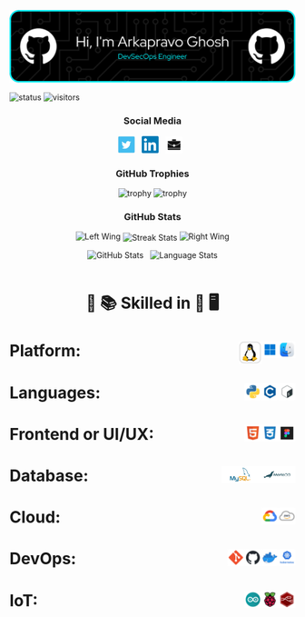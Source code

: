 <p align="center"><img src="images/header/github-header-image.png" /></p>

![status](https://img.shields.io/badge/Btw-I%20use%20Arch-blue)
![visitors](https://visitor-badge.laobi.icu/badge?page_id=Arkapravo-Ghosh.Arkapravo-Ghosh)

<h3 align="center">Social Media</h3>

<p align="center">
<a href="https://twitter.com/ArkapravoGhosh1"><img height="30" src="images/social/t.jpg" alt="Twitter"></a>&nbsp;&nbsp;
<a href="https://www.linkedin.com/in/arkapravo-ghosh/"><img height="30" src="images/social/l.png" alt="LinkedIn"></a>&nbsp;&nbsp;
<a href="https://raw.githubusercontent.com/Arkapravo-Ghosh/ark-resume/main/Arkapravo_Ghosh_Resume.pdf"><img height="30" src="images/social/p.jpg" alt="Resume"></a>&nbsp;&nbsp;
</p>

<h3 align="center">GitHub Trophies</h3>
<div align="center">

![trophy](https://github-profile-trophy.vercel.app/?username=Arkapravo-Ghosh&theme=dark_lover&no-frame=true&no-bg=true&margin-w=4&column=5&title=MultiLanguage,Joined2020,Commits,Followers,Stars)
![trophy](https://github-profile-trophy.vercel.app/?username=Arkapravo-Ghosh&theme=dark_lover&no-frame=true&no-bg=true&margin-w=4&column=3&title=PullRequest,Repositories,Issues)
</div>
<h3 align="center">GitHub Stats</h3>
<div align="center">

<img height="140" width="140" src="https://user-images.githubusercontent.com/78967360/158388511-9b4590dc-96f5-402a-9b6b-b51add4efc70.png" alt="Left Wing">
<img align="center" src="https://github-readme-streak-stats.herokuapp.com/?user=Arkapravo-Ghosh&theme=windows-dark&hide_border=true" alt="Streak Stats">
<img height="140" width="140" src="https://user-images.githubusercontent.com/78967360/158388859-2bac10f7-efd5-45d7-93bb-777271b5426f.png" alt="Right Wing">
<p></p>
</div>
<div align=center>
<img src="https://github-readme-stats.vercel.app/api?username=Arkapravo-Ghosh&show_icons=true&locale=en&theme=github_dark&hide_border=true&bg_color=000000" alt="GitHub Stats">
&nbsp;
<img align=top src="https://github-readme-stats.vercel.app/api/top-langs?username=Arkapravo-Ghosh&show_icons=true&locale=en&theme=github_dark&hide_border=true&bg_color=000000&layout=compact&langs_count=10&hide=javascript,assembly,fortran,rust,java,r,dart,c%23,jupyter%20notebook,c%2B%2B" height="195px" alt="Language Stats">
</div>
<br>
<h1 align=center>

:open_book: :books: Skilled in :closed_book: :desktop_computer:
</h1>

<h1>Platform:&nbsp;&nbsp;
<img src="images/platform/macos.png" height="30" alt="macOS" align=right>&nbsp;&nbsp;
<img src="images/platform/windows.png" height="30" alt="Windows" align=right>&nbsp;&nbsp;
<img src="images/platform/linux.svg" height="40" alt="Linux" align=right>&nbsp;&nbsp;
</h1>

<h1>Languages:&nbsp;&nbsp;
<img src="images/pl/bash.png" height="30" alt="Bash" align=right>&nbsp;&nbsp;
<img src="images/pl/c.png" height="30" alt="C" align=right>&nbsp;&nbsp;
<img src="images/pl/python.png" height="30" alt="Python" align=right>&nbsp;&nbsp;
</h1>

<h1>Frontend or UI/UX:&nbsp;&nbsp;
<img src="images/frontend/figma.png" height="30" alt="Figma" align=right>&nbsp;&nbsp;
<img src="images/frontend/css.png" height="30" alt="CSS" align=right>&nbsp;&nbsp;
<img src="images/frontend/html.png" height="30" alt="HTML" align=right>&nbsp;&nbsp;
</h1>

<h1>Database:&nbsp;&nbsp;
<img src="images/db/mariadb.png" height="30" alt="MariaDB" align=right>&nbsp;&nbsp;
<img src="images/db/mysql.png" height="30" alt="MySQL" align=right>&nbsp;&nbsp;
</h1>

<h1>Cloud:&nbsp;&nbsp;
<img src="images/cloud/aws.png" height="30" alt="Amazon Web Services" align=right>&nbsp;&nbsp;
<img src="images/cloud/gcp.png" height="30" alt="Google Cloud Platform" align=right>&nbsp;&nbsp;
</h1>

<h1>DevOps:&nbsp;&nbsp;
<img src="images/cloud/kubernetes.png" height="30" alt="Kubernetes" align=right>&nbsp;&nbsp;
<img src="images/cloud/docker.png" height="30" alt="Docker" align=right>&nbsp;&nbsp;
<img src="images/cloud/github.png" height="30" alt="GitHub" align=right>&nbsp;&nbsp;
<img src="images/cloud/git.png" height="30" alt="Git" align=right>&nbsp;&nbsp;
</h1>

<h1>IoT:&nbsp;&nbsp;
<img src="images/iot/node-red.png" height="30" alt="Node-RED" align=right>&nbsp;&nbsp;
<img src="images/iot/rpi.png" height="30" alt="Raspberry Pi" align=right>&nbsp;&nbsp;
<img src="images/iot/arduino.png" height="30" alt="Arduino" align=right>&nbsp;&nbsp;
</h1>
